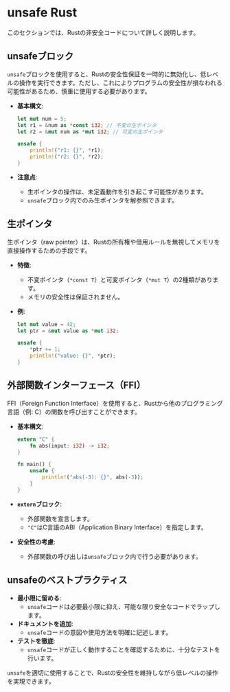 # unsafe Rust

このセクションでは、Rustの非安全コードについて詳しく説明します。

## unsafeブロック

`unsafe`ブロックを使用すると、Rustの安全性保証を一時的に無効化し、低レベルの操作を実行できます。ただし、これによりプログラムの安全性が損なわれる可能性があるため、慎重に使用する必要があります。

- **基本構文**:
  ```rust
  let mut num = 5;
  let r1 = &num as *const i32; // 不変の生ポインタ
  let r2 = &mut num as *mut i32; // 可変の生ポインタ

  unsafe {
      println!("r1: {}", *r1);
      println!("r2: {}", *r2);
  }
  ```

- **注意点**:
  - 生ポインタの操作は、未定義動作を引き起こす可能性があります。
  - `unsafe`ブロック内でのみ生ポインタを解参照できます。

## 生ポインタ

生ポインタ（raw pointer）は、Rustの所有権や借用ルールを無視してメモリを直接操作するための手段です。

- **特徴**:
  - 不変ポインタ（`*const T`）と可変ポインタ（`*mut T`）の2種類があります。
  - メモリの安全性は保証されません。

- **例**:
  ```rust
  let mut value = 42;
  let ptr = &mut value as *mut i32;

  unsafe {
      *ptr += 1;
      println!("value: {}", *ptr);
  }
  ```

## 外部関数インターフェース（FFI）

FFI（Foreign Function Interface）を使用すると、Rustから他のプログラミング言語（例: C）の関数を呼び出すことができます。

- **基本構文**:
  ```rust
  extern "C" {
      fn abs(input: i32) -> i32;
  }

  fn main() {
      unsafe {
          println!("abs(-3): {}", abs(-3));
      }
  }
  ```

- **`extern`ブロック**:
  - 外部関数を宣言します。
  - `"C"`はC言語のABI（Application Binary Interface）を指定します。

- **安全性の考慮**:
  - 外部関数の呼び出しは`unsafe`ブロック内で行う必要があります。

## unsafeのベストプラクティス

- **最小限に留める**:
  - `unsafe`コードは必要最小限に抑え、可能な限り安全なコードでラップします。
- **ドキュメントを追加**:
  - `unsafe`コードの意図や使用方法を明確に記述します。
- **テストを徹底**:
  - `unsafe`コードが正しく動作することを確認するために、十分なテストを行います。

`unsafe`を適切に使用することで、Rustの安全性を維持しながら低レベルの操作を実現できます。
